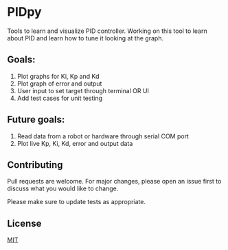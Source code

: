 # PIDpy

Tools to learn and visualize PID controller. Working on this tool to learn about PID and learn how to tune it looking at the graph.

## Goals:
1. Plot graphs for Ki, Kp and Kd
2. Plot graph of error and output
3. User input to set target through terminal OR UI
4. Add test cases for unit testing

## Future goals:
1. Read data from a robot or hardware through serial COM port
2. Plot live Kp, Ki, Kd, error and output data

## Contributing
Pull requests are welcome. For major changes, please open an issue first to discuss what you would like to change.

Please make sure to update tests as appropriate.

## License
[MIT](https://github.com/shivam5594/PIDpy/blob/830c4c67b092e411f1a015f5c3607c193d9a02b7/LICENSE)
